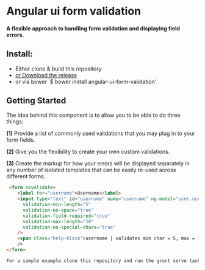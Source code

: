 # Angular ui form validation

#### A flexible approach to handling form validation and displaying field errors.

## Install:
 - Either clone & build this repository
 - [or Download the release](https://github.com/nelsonomuto/angular-ui-form-validation/blob/master/dist/angular-ui-form-validation.js)
 - or via bower `$ bower install angular-ui-form-validation'

## Getting Started
>
The idea behind this component is to allow you to be able to do three things:

**(1)** Provide a list of commonly used validations that you may plug in to your form fields.

**(2)** Give you the flexibility to create your own custom validations.

**(3)** Create the markup for how your errors will be displayed separately in any number of isolated templates that can be easily re-used across different forms. 

```html
 <form novalidate>    
    <label for="username">Username</label>
    <input type="text" id="username" name="username" ng-model="user.username"
      validation-min-length="5" 
      validation-no-space="true"
      validation-field-required="true"
      validation-max-length="10"
      validation-no-special-chars="true"
    />
    <span class="help-block">username | validates min char = 5, max = 10, no special chars</span>alidation-no-space="true"
    />
</form>

For a sample example clone this repository and run the grunt serve task.
